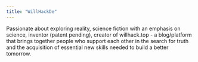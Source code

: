 ```yaml
---
title: "WillHackDe"
---
```


Passionate about exploring reality, science fiction with an emphasis on science, inventor (patent pending), creator of willhack.top - a blog/platform that brings together people who support each other in the search for truth and the acquisition of essential new skills needed to build a better tomorrow.
